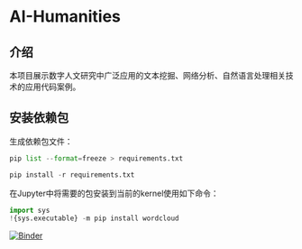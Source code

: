 # AI-Humanities

## 介绍
本项目展示数字人文研究中广泛应用的文本挖掘、网络分析、自然语言处理相关技术的应用代码案例。

## 安装依赖包
生成依赖包文件：
```python
pip list --format=freeze > requirements.txt
```

```python
pip install -r requirements.txt
``` 

在Jupyter中将需要的包安装到当前的kernel使用如下命令：
```python
import sys
!{sys.executable} -m pip install wordcloud
```

[![Binder](https://mybinder.org/badge_logo.svg)](https://mybinder.org/v2/git/https://github.com/intersense/ai-humanities.git/master)